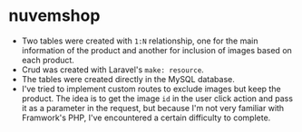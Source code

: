 # nuvemshop

* Two tables were created with ```1:N``` relationship, one for the main information of the product and another for inclusion of images based on each product.
* Crud was created with Laravel's ```make: resource```.
* The tables were created directly in the MySQL database.
* I've tried to implement custom routes to exclude images but keep the product. The idea is to get the image ```id``` in the user click action and pass it as a parameter in the request, but because I'm not very familiar with Framwork's PHP, I've encountered a certain difficulty to complete.
